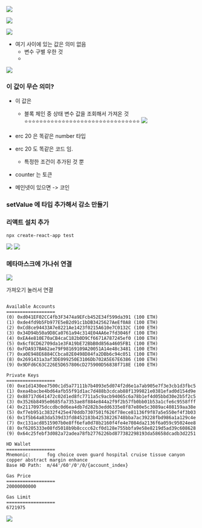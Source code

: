 

![](https://i.imgur.com/akEB4PP.png)


![](https://i.imgur.com/CVAl5A6.png)



![](https://i.imgur.com/cI5VXoA.png)



- 여기 사이에 있는 값은 의미 없음 
	- 변수 구별 우한 것 
	- 
![](https://i.imgur.com/pRKLwUP.png)




### 이 값이 무슨 의미? 

- 이 값은 
	- 블록 체인 중 상태 변수 값을 조회해서 가져온 것 ⭐⭐⭐⭐⭐⭐⭐⭐⭐⭐⭐⭐⭐⭐⭐⭐⭐⭐⭐⭐⭐⭐⭐⭐⭐⭐⭐⭐⭐⭐⭐ 
![](https://i.imgur.com/x40ajpB.png)


- erc 20 은 똑같은 number 타입 
- erc 20 도 똑같은 코드 임. 
	- 특정한 조건이 추가된 것 뿐 

- counter 는 토큰 
- 메인넷이 있으면 -> 코인 



### setValue 에 타입 추가해서 감소 만들기 




### 리액트 설치 추가 


```
npx create-react-app test
```



![](https://i.imgur.com/AZKo78e.png)
![](https://i.imgur.com/plI8sLw.png)

### 메타마스크에 가나쉬 연결 
	
![](https://i.imgur.com/1THPNFk.png)

가져오기 눌러서 연결 


```

Available Accounts
==================
(0) 0xd041EF02CC4fb3F3474a9EFcb452E34f599da391 (100 ETH)
(1) 0xde4fd9b5Fb977E5eB2d91c1bDB3425627AeEf0A8 (100 ETH)
(2) 0xCd8ce94433A7e8221Ae1423f0215A610e7C0132C (100 ETH)
(3) 0x34D94b50a9D8Ca0761a94c314E04AA6e7fd3046f (100 ETH)
(4) 0xEA4e810E70aCB4caC182b0D9Cf6671A787245ef0 (100 ETH)
(5) 0x6cf8CD62709da1e3FA19bE72BbB0d856a4605FB1 (100 ETH)
(6) 0xFDA937BA62ae79F98169109A20051A14e48c3481 (100 ETH)
(7) 0xa0E948E6884CCbca82E0498D84fa2DBb6c94c051 (100 ETH)
(8) 0x2691431a3af3DE099250E3106Db702A5E67E6386 (100 ETH)
(9) 0x9DFd6C63C226E5D657806cD275900D56838f718E (100 ETH)

Private Keys
==================
(0) 0xe1d1430ee7500c1d5a77111b7b4093e5d074f2d6e1a7ab905e7f3e3cb1d3fbc5
(1) 0xea4bacbe4bd64afb55f91d1ac7d488b3cdcab88f1399821e0381efad0d154d9e
(2) 0x88717d641472c02d1ed8fc7711a5c9acb94065c6a78b1ef4d05bbd30e2b5f2c5
(3) 0x3526b8495e0685fa7353ae8f884e844a2f9f2b57fb0bb01b53a1cfe6c9558fff
(4) 0x21170975dccdbc0d6ea4db7d282b3edd6335e8f87e80e5c3089ac408159aa38e
(5) 0xf7eb951c3832f425e470ddb7307501f626f78ece81136f9f87a5e550ef4f3b03
(6) 0x1f5b64a83da539d33fd8452183b42538226748bba7ac39228fbd986a1a129c4e
(7) 0xc131acd8515907b0e8ff6efa0d78b2160f4fe4e7084da2136f6a059c95024ee8
(8) 0xf6205333e08fd5018b9b8cccc62cf0d128e755bbfa9e58e8219d5ad39c608628
(9) 0x64c25febf3d082a72adea78fb2776226bd877382298193da58658dcadb3d2251

HD Wallet
==================
Mnemonic:      fog choice oven guard hospital cruise tissue canyon copper abstract margin enhance
Base HD Path:  m/44'/60'/0'/0/{account_index}

Gas Price
==================
20000000000

Gas Limit
==================
6721975
```









![](https://i.imgur.com/VzPrbuy.png)


